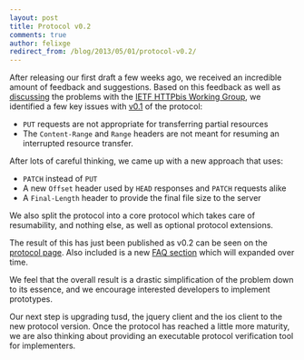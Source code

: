 ```yaml
---
layout: post
title: Protocol v0.2
comments: true
author: felixge
redirect_from: /blog/2013/05/01/protocol-v0.2/
---
```


After releasing our first draft a few weeks ago, we received an incredible
amount of feedback and suggestions. Based on this feedback as well as
[discussing](http://lists.w3.org/Archives/Public/ietf-http-wg/2013AprJun/0155.html)
the problems with the [IETF HTTPbis Working Group](http://trac.tools.ietf.org/wg/httpbis/trac/wiki), we identified a few
key issues with [v0.1](https://github.com/tus/tus-resumable-upload-protocol/blob/v0.1/README.md) of the
protocol:

* `PUT` requests are not appropriate for transferring partial resources
* The `Content-Range` and `Range` headers are not meant for resuming an
  interrupted resource transfer.

After lots of careful thinking, we came up with a new approach that uses:

<!--more-->

* `PATCH` instead of `PUT`
* A new `Offset` header used by `HEAD` responses and `PATCH` requests alike
* A `Final-Length` header to provide the final file size to the server

We also split the protocol into a core protocol which takes care of
resumability, and nothing else, as well as optional protocol extensions.

The result of this has just been published as v0.2 can be seen on the [protocol
page](/protocols/resumable-upload.html). Also included is a new [FAQ
section](/protocols/resumable-upload.html#7) which will expanded over time.

We feel that the overall result is a drastic simplification of the problem down
to its essence, and we encourage interested developers to implement prototypes.

Our next step is upgrading tusd, the jquery client and the ios client to the
new protocol version. Once the protocol has reached a little more maturity, we
are also thinking about providing an executable protocol verification tool for
implementers.
